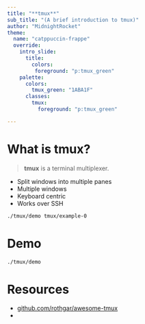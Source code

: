 ```yaml
---
title: "**tmux**"
sub_title: "(A brief introduction to tmux)"
author: "MidnightRocket"
theme:
  name: "catppuccin-frappe"
  override:
    intro_slide:
      title:
        colors:
         foreground: "p:tmux_green"
    palette:
      colors:
        tmux_green: "1ABA1F"
      classes:
        tmux:
          foreground: "p:tmux_green"

---
```




<!--
  Use the provided presenterm wrapper script to generate the toc.md file
  and launch presenterm.
-->

<!-- include: toc.md -->



What is <span class="tmux">tmux</span>?
===

> **tmux** is a terminal multiplexer.

<!-- pause -->

- Split windows into multiple panes
- Multiple windows
- Keyboard centric
- Works over SSH


<!-- pause -->

```sh +exec +acquire_terminal
./tmux/demo tmux/example-0
```

<!-- end_slide -->
Demo
===

```sh +exec +acquire_terminal
./tmux/demo
```


<!-- end_slide -->

Resources
===

- [github.com/rothgar/awesome-tmux](https://github.com/rothgar/awesome-tmux)
- 
